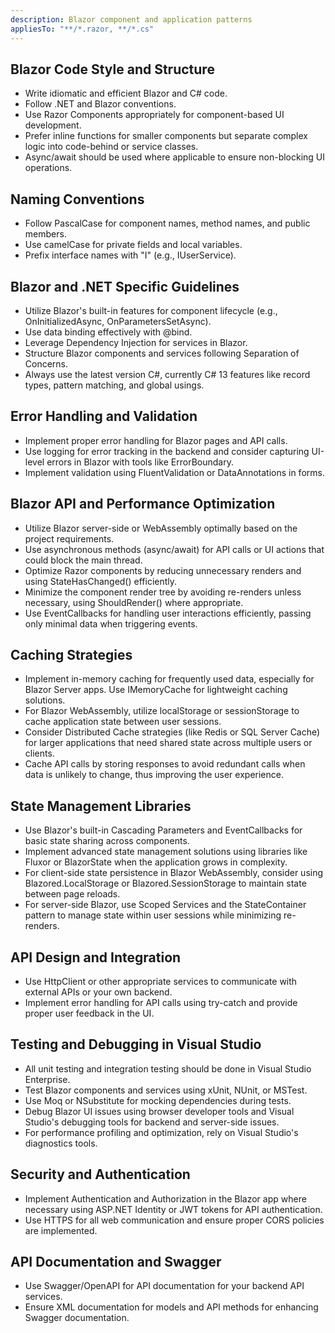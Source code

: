 ```yaml
---
description: Blazor component and application patterns
appliesTo: "**/*.razor, **/*.cs"
---
```


## Blazor Code Style and Structure

- Write idiomatic and efficient Blazor and C# code.
- Follow .NET and Blazor conventions.
- Use Razor Components appropriately for component-based UI development.
- Prefer inline functions for smaller components but separate complex logic into code-behind or service classes.
- Async/await should be used where applicable to ensure non-blocking UI operations.

## Naming Conventions

- Follow PascalCase for component names, method names, and public members.
- Use camelCase for private fields and local variables.
- Prefix interface names with "I" (e.g., IUserService).

## Blazor and .NET Specific Guidelines

- Utilize Blazor's built-in features for component lifecycle (e.g., OnInitializedAsync, OnParametersSetAsync).
- Use data binding effectively with @bind.
- Leverage Dependency Injection for services in Blazor.
- Structure Blazor components and services following Separation of Concerns.
- Always use the latest version C#, currently C# 13 features like record types, pattern matching, and global usings.

## Error Handling and Validation

- Implement proper error handling for Blazor pages and API calls.
- Use logging for error tracking in the backend and consider capturing UI-level errors in Blazor with tools like ErrorBoundary.
- Implement validation using FluentValidation or DataAnnotations in forms.

## Blazor API and Performance Optimization

- Utilize Blazor server-side or WebAssembly optimally based on the project requirements.
- Use asynchronous methods (async/await) for API calls or UI actions that could block the main thread.
- Optimize Razor components by reducing unnecessary renders and using StateHasChanged() efficiently.
- Minimize the component render tree by avoiding re-renders unless necessary, using ShouldRender() where appropriate.
- Use EventCallbacks for handling user interactions efficiently, passing only minimal data when triggering events.

## Caching Strategies

- Implement in-memory caching for frequently used data, especially for Blazor Server apps. Use IMemoryCache for lightweight caching solutions.
- For Blazor WebAssembly, utilize localStorage or sessionStorage to cache application state between user sessions.
- Consider Distributed Cache strategies (like Redis or SQL Server Cache) for larger applications that need shared state across multiple users or clients.
- Cache API calls by storing responses to avoid redundant calls when data is unlikely to change, thus improving the user experience.

## State Management Libraries

- Use Blazor's built-in Cascading Parameters and EventCallbacks for basic state sharing across components.
- Implement advanced state management solutions using libraries like Fluxor or BlazorState when the application grows in complexity.
- For client-side state persistence in Blazor WebAssembly, consider using Blazored.LocalStorage or Blazored.SessionStorage to maintain state between page reloads.
- For server-side Blazor, use Scoped Services and the StateContainer pattern to manage state within user sessions while minimizing re-renders.

## API Design and Integration

- Use HttpClient or other appropriate services to communicate with external APIs or your own backend.
- Implement error handling for API calls using try-catch and provide proper user feedback in the UI.

## Testing and Debugging in Visual Studio

- All unit testing and integration testing should be done in Visual Studio Enterprise.
- Test Blazor components and services using xUnit, NUnit, or MSTest.
- Use Moq or NSubstitute for mocking dependencies during tests.
- Debug Blazor UI issues using browser developer tools and Visual Studio's debugging tools for backend and server-side issues.
- For performance profiling and optimization, rely on Visual Studio's diagnostics tools.

## Security and Authentication

- Implement Authentication and Authorization in the Blazor app where necessary using ASP.NET Identity or JWT tokens for API authentication.
- Use HTTPS for all web communication and ensure proper CORS policies are implemented.

## API Documentation and Swagger

- Use Swagger/OpenAPI for API documentation for your backend API services.
- Ensure XML documentation for models and API methods for enhancing Swagger documentation.
